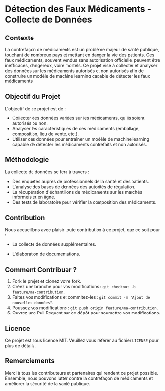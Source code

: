 # Détection des Faux Médicaments - Collecte de Données

## Contexte
La contrefaçon de médicaments est un problème majeur de santé publique, touchant de nombreux pays et mettant en danger la vie des patients. Ces faux médicaments, souvent vendus sans autorisation officielle, peuvent être inefficaces, dangereux, voire mortels. Ce projet vise à collecter et analyser des données sur les médicaments autorisés et non autorisés afin de construire un modèle de machine learning capable de détecter les faux médicaments.

## Objectif du Projet
L'objectif de ce projet est de :
- Collecter des données variées sur les médicaments, qu'ils soient autorisés ou non.
- Analyser les caractéristiques de ces médicaments (emballage, composition, lieu de vente, etc.).
- Utiliser ces données pour entraîner un modèle de machine learning capable de détecter les médicaments contrefaits et non autorisés.

## Méthodologie
La collecte de données se fera à travers :
- Des enquêtes auprès de professionnels de la santé et des patients.
- L'analyse des bases de données des autorités de régulation.
- La récupération d'échantillons de médicaments sur les marchés informels et en ligne.
- Des tests de laboratoire pour vérifier la composition des médicaments.

<!--## Structure du Projet
- `data/`: Contient les données collectées au cours des enquêtes et analyses.
- `notebooks/`: Jupyter Notebooks pour l'analyse des données et le développement du modèle de détection.
- `models/`: Scripts et configurations pour entraîner le modèle de machine learning.
- `scripts/`: Scripts de nettoyage et de transformation des données.
- `results/`: Résultats des analyses et performances des modèles.-->

## Contribution
Nous accueillons avec plaisir toute contribution à ce projet, que ce soit pour :
- La collecte de données supplémentaires.
<!--- L'amélioration des scripts de traitement de données.
- Le développement et le test de nouveaux modèles de détection.-->
- L'élaboration de documentations.

## Comment Contribuer ?
1. Fork le projet et clonez votre fork.
2. Créez une branche pour vos modifications : `git checkout -b feature/ma-contribution`.
3. Faites vos modifications et commitez-les : `git commit -m "Ajout de nouvelles données"`.
4. Poussez vos modifications : `git push origin feature/ma-contribution`.
5. Ouvrez une Pull Request sur ce dépôt pour soumettre vos modifications.

## Licence
Ce projet est sous licence MIT. Veuillez vous référer au fichier `LICENSE` pour plus de détails.

## Remerciements
Merci à tous les contributeurs et partenaires qui rendent ce projet possible. Ensemble, nous pouvons lutter contre la contrefaçon de médicaments et améliorer la sécurité de la santé publique.
